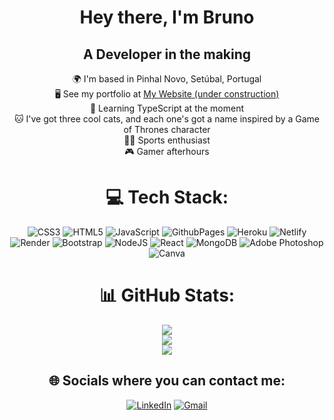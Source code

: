 
<div align="center">

# Hey there, I'm **Bruno**
## A Developer in the making
🌍  I'm based in Pinhal Novo, Setúbal, Portugal<br>
🖥️  See my portfolio at [My Website (under construction)](http://underconstruction.dev)<br>
🧠  Learning TypeScript at the moment<br>
🐱  I've got three cool cats, and each one's got a name inspired by a Game of Thrones character<br>
🏋️‍♂️  Sports enthusiast<br>
🎮  Gamer afterhours

# 💻 Tech Stack:
![CSS3](https://img.shields.io/badge/css3-%231572B6.svg?style=for-the-badge&logo=css3&logoColor=white) ![HTML5](https://img.shields.io/badge/html5-%23E34F26.svg?style=for-the-badge&logo=html5&logoColor=white) ![JavaScript](https://img.shields.io/badge/javascript-%23323330.svg?style=for-the-badge&logo=javascript&logoColor=%23F7DF1E) ![GithubPages](https://img.shields.io/badge/github%20pages-121013?style=for-the-badge&logo=github&logoColor=white) ![Heroku](https://img.shields.io/badge/heroku-%23430098.svg?style=for-the-badge&logo=heroku&logoColor=white) ![Netlify](https://img.shields.io/badge/netlify-%23000000.svg?style=for-the-badge&logo=netlify&logoColor=#00C7B7) ![Render](https://img.shields.io/badge/Render-%46E3B7.svg?style=for-the-badge&logo=render&logoColor=white) ![Bootstrap](https://img.shields.io/badge/bootstrap-%238511FA.svg?style=for-the-badge&logo=bootstrap&logoColor=white) ![NodeJS](https://img.shields.io/badge/node.js-6DA55F?style=for-the-badge&logo=node.js&logoColor=white) ![React](https://img.shields.io/badge/react-%2320232a.svg?style=for-the-badge&logo=react&logoColor=%2361DAFB) ![MongoDB](https://img.shields.io/badge/MongoDB-%234ea94b.svg?style=for-the-badge&logo=mongodb&logoColor=white) ![Adobe Photoshop](https://img.shields.io/badge/adobe%20photoshop-%2331A8FF.svg?style=for-the-badge&logo=adobe%20photoshop&logoColor=white) ![Canva](https://img.shields.io/badge/Canva-%2300C4CC.svg?style=for-the-badge&logo=Canva&logoColor=white)

# 📊 GitHub Stats:
![](https://github-readme-stats.vercel.app/api?username=brcunha3000&theme=dark&hide_border=false&include_all_commits=false&count_private=false)<br/>
![](https://github-readme-streak-stats.herokuapp.com/?user=brcunha3000&theme=dark&hide_border=false)<br/>
![](https://github-readme-stats.vercel.app/api/top-langs/?username=brcunha3000&theme=dark&hide_border=false&include_all_commits=false&count_private=false&layout=compact)

## 🌐 Socials where you can contact me:
[![LinkedIn](https://img.shields.io/badge/LinkedIn-0077B5?style=for-the-badge&logo=linkedin&logoColor=white)](https://linkedin.com/in/brunorcunha3000) 
[![Gmail](https://img.shields.io/badge/Gmail-D14836?style=for-the-badge&logo=gmail&logoColor=white)](mailto:brunorcunha3000@gmail.com) 

</div>


